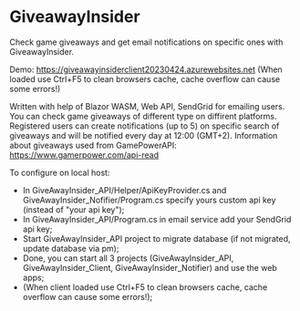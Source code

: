 # GiveawayInsider
Check game giveaways and get email notifications on specific ones with GiveawayInsider.

Demo:
https://giveawayinsiderclient20230424.azurewebsites.net
(When loaded use Ctrl+F5 to clean browsers cache, cache overflow can cause some errors!)

Written with help of Blazor WASM, Web API, SendGrid for emailing users. You can check game giveaways of different type on diffirent platforms. 
Registered users can create notifications (up to 5) on specific search of giveaways and will be notified every day at 12:00 (GMT+2).
Information about giveaways used from GamePowerAPI: https://www.gamerpower.com/api-read

To configure on local host:
- In GiveAwayInsider_API/Helper/ApiKeyProvider.cs and GiveAwayInsider_Nofifier/Program.cs specify yours custom api key (instead of "your api key");
- In GiveAwayInsider_API/Program.cs in email service add your SendGrid api key;
- Start GiveAwayInsider_API project to migrate database (if not migrated, update database via pm);
- Done, you can start all 3 projects (GiveAwayInsider_API, GiveAwayInsider_Client, GiveAwayInsider_Notifier) and use the web apps;
- (When client loaded use Ctrl+F5 to clean browsers cache, cache overflow can cause some errors!);

